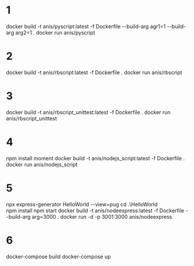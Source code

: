 # 1
docker build -t anis/pyscript:latest -f Dockerfile --build-arg agr1=1 --build-arg arg2=1 .
docker run anis/pyscript

# 2
docker build -t anis/rbscript:latest -f Dockerfile .
docker run anis/rbscript

# 3
docker build -t anis/rbscript_unittest:latest -f Dockerfile .
docker run anis/rbscript_unittest

# 4
npm install moment
docker build -t anis/nodejs_script:latest -f Dockerfile .
docker run anis/nodejs_script

# 5
npx express-generator HelloWorld --view=pug
cd .\HelloWorld\
npm install
npm start
docker build -t anis/nodeexpress:latest -f Dockerfile --build-arg arg=3000 .
docker run -d -p 3001:3000 anis/nodeexpress

# 6
docker-compose build
docker-compose up
